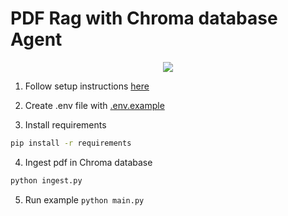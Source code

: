 # PDF Rag with Chroma database Agent

<p align="center">
  <a href="https://docs.crewai.com/tools/pdfsearchtool"><img src="https://img.shields.io/badge/CrewAI-PDFSearchTool-blue" /></a>
</p>

1. Follow setup instructions [here](../../../README.md#getting-started)
2. Create .env file with [.env.example](./.env.example)

3. Install requirements

```bash
pip install -r requirements
```

4. Ingest pdf in Chroma database

```python
python ingest.py
```

5. Run example `python main.py`
